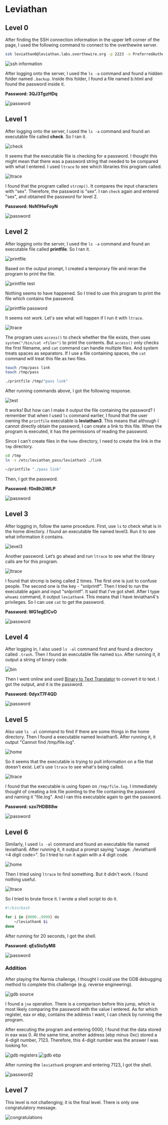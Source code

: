 # Leviathan

## Level 0

After finding the SSH connection information in the upper left corner of the page, I used the following command to connect to the overthewire server.

```bash
ssh leviathan0@leviathan.labs.overthewire.org -p 2223 -o PreferredAuthentications=password
```

![ssh information](./pictures/level0/ssh.png)

After logging onto the server, I used the `ls -a` command and found a hidden folder named `.backup`. Inside this folder, I found a file named b.html and found the password inside it.

**Password: 3QJ3TgzHDq**

![password](./pictures/level0/password.png)

## Level 1

After logging onto the server, I used the `ls -a` command and found an executable file called **check**. So I ran it.

![check](./pictures/level1/check.png)

It seems that the executable file is checking for a password. I thought this might mean that there was a password string that needed to be compared with what I entered. I used `ltrace` to see which libraries this program called.

![ltrace](./pictures/level1/ltrace.png)

I found that the program called `strcmp()`. It compares the input characters with "sex". Therefore, the password is "sex". I ran `check` again and entered "sex", and obtained the password for level 2.

**Password: NsN1HwFoyN**

![password](./pictures/level1/password.png)

## Level 2

After logging onto the server, I used the `ls -a` command and found an executable file called **printfile**. So I ran it.

![printfile](./pictures/level2/printfile.png)

Based on the output prompt, I created a temporary file and reran the program to print the file.

![printfile test](./pictures/level2/printfile_test.png)

Nothing seems to have happened. So I tried to use this program to print the file which contains the password.

![printfile password](./pictures/level2/printfile_password.png)

It seems not work. Let's see what will happen if I run it with `ltrace`.

![ltrace](./pictures/level2/ltrace.png)

The program uses `access()` to check whether the file exists, then uses `system("/bin/cat <file>")` to print the contents. But `access()` only checks the first filename, and `cat` command can handle multiple files. And system treats spaces as separators. If I use a file containing spaces, the `cat` command will treat this file as two files.

```bash
touch /tmp/pass link
touch /tmp/pass

./printfile /tmp/"pass link"
```

After running commands above, I got the following response.

![test](./pictures/level2/test.png)

It works! But how can I make it output the file containing the password? I remember that when I used `ls` command earlier, I found that the user owning the `printfile` executable is **leviathan3**. This means that although I cannot directly obtain the password, I can create a link to this file. When the program is executed, it has the permissions of reading the password.

Since I can't create files in the `home` directory, I need to create the link in the `tmp` directory.

```bash
cd /tmp
ln -s /etc/leviathan_pass/leviathan3 ./link

~/printfile "./pass link"
```

Then, I got the password.

**Password: f0n8h2iWLP**

![password](./pictures/level2/password.png)

## Level 3

After logging in, follow the same procedure. First, use `ls` to check what is in the home directory. I found an executable file named level3. Run it to see what information it contains.

![level3](./pictures/level3/level3.png)

Another password. Let’s go ahead and run `ltrace` to see what the library calls are for this program.

![ltrace](./pictures/level3/ltrace.png)

I found that strcmp is being called 2 times. The first one is just to confuse people. The second one is the key - "snlprintf". Then I tried to run the executable again and input "snlprintf". It said that I've got shell. After I type `whoami` command, it output `leviathan4`. This means that I have leviathan4's privileges. So I can use `cat` to get the password.

**Password: WG1egElCvO**

![password](./pictures/level3/password.png)

## Level 4

After logging in, I also used `ls -al` command first and found a directory called `.trash`. Then I found an executable file named `bin`. After running it, it output a string of binary code.

![bin](./pictures/level4/bin.png)

Then I went online and used [Binary to Text Translator](https://www.rapidtables.com/convert/number/binary-to-ascii.html) to convert it to text. I got the output, and it is the password.

**Password: 0dyxT7F4QD**

![password](./pictures/level4/password.png)

## Level 5

Also use `ls -al` command to find if there are some things in the home directory. Then I found a executable named leviathan5.
After running it, it output "Cannot find /tmp/file.log".

![home](./pictures/level5/home.png)

So it seems that the executable is trying to pull information on a file that doesn't exist. Let's use `ltrace` to see what's being called.

![ltrace](./pictures/level5/ltrace.png)

I found that the executable is using fopen on `/tmp/file.log`. I immediately thought of creating a link file pointing to the file containing the password and naming it "file.log". And I ran this executable again to get the password.

**Password: szo7HDB88w**

![password](./pictures/level5/password.png)

## Level 6

Similarly, I used `ls -al` command and found an executable file named leviathan6. After running it, it output a prompt saying "usage: ./leviathan6 <4 digit code>". So I tried to run it again with a 4 digit code.

![home](./pictures/level6/home.png)

Then I tried using `ltrace` to find something. But it didn't work. I found nothing useful.

![ltrace](./pictures/level6/ltrace.png)

So I tried to brute force it. I wrote a shell script to do it.

```bash
#!/bin/bash

for i in {0000..9999} do
    ~/leviathan6 $i
done
```

After running for 20 seconds, I got the shell.

**Password: qEs5Io5yM8**

![password](./pictures/level6/password.png)

### Addition

After playing the Narnia challenge, I thought I could use the GDB debugging method to complete this challenge (e.g. reverse engineering).

![gdb source](./pictures/level6/gdb_source.png)

I found a `jne` operation. There is a comparison before this jump, which is most likely comparing the password with the value I entered. As for which register, eax or ebp, contains the address I want, I can check by running the program.

After executing the program and entering 0000, I found that the data stored in eax was 0. At the same time, another address (ebp minus 0xc) stored a 4-digit number, 7123. Therefore, this 4-digit number was the answer I was looking for.

![gdb registers](./pictures/level6/gdb_registers.png)
![gdb ebp](./pictures/level6/gdb_ebp.png)

After running the `leviathan6` program and entering 7123, I got the shell.

![password2](./pictures/level6/password2.png)

## Level 7

This level is not challenging; it is the final level. There is only one congratulatory message.

![congratulations](./pictures/level7/congratulations.png)
